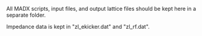 All MADX scripts, input files, and output lattice files should be kept here in a separate folder.

Impedance data is kept in "zl_ekicker.dat" and "zl_rf.dat".